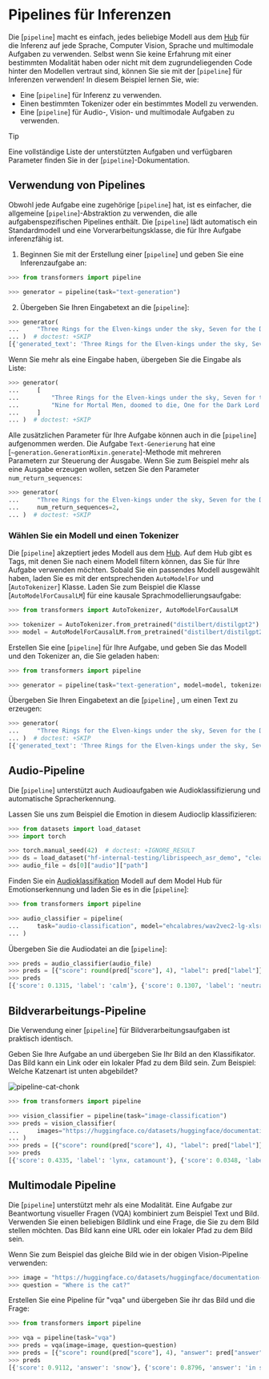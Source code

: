 <!--Copyright 2022 The HuggingFace Team. All rights reserved.

Licensed under the Apache License, Version 2.0 (the "License"); you may not use this file except in compliance with
the License. You may obtain a copy of the License at

http://www.apache.org/licenses/LICENSE-2.0

Unless required by applicable law or agreed to in writing, software distributed under the License is distributed on
an "AS IS" BASIS, WITHOUT WARRANTIES OR CONDITIONS OF ANY KIND, either express or implied. See the License for the
specific language governing permissions and limitations under the License.

⚠️ Note that this file is in Markdown but contain specific syntax for our doc-builder (similar to MDX) that may not be
rendered properly in your Markdown viewer.

-->

# Pipelines für Inferenzen

Die [`pipeline`] macht es einfach, jedes beliebige Modell aus dem [Hub](https://huggingface.co/models) für die Inferenz auf jede Sprache, Computer Vision, Sprache und multimodale Aufgaben zu verwenden. Selbst wenn Sie keine Erfahrung mit einer bestimmten Modalität haben oder nicht mit dem zugrundeliegenden Code hinter den Modellen vertraut sind, können Sie sie mit der [`pipeline`] für Inferenzen verwenden! In diesem Beispiel lernen Sie, wie:

* Eine [`pipeline`] für Inferenz zu verwenden.
* Einen bestimmten Tokenizer oder ein bestimmtes Modell zu verwenden.
* Eine [`pipeline`] für Audio-, Vision- und multimodale Aufgaben zu verwenden.

> [!TIP]
> Eine vollständige Liste der unterstützten Aufgaben und verfügbaren Parameter finden Sie in der [`pipeline`]-Dokumentation.

## Verwendung von Pipelines

Obwohl jede Aufgabe eine zugehörige [`pipeline`] hat, ist es einfacher, die allgemeine [`pipeline`]-Abstraktion zu verwenden, die alle aufgabenspezifischen Pipelines enthält. Die [`pipeline`] lädt automatisch ein Standardmodell und eine Vorverarbeitungsklasse, die für Ihre Aufgabe inferenzfähig ist.

1. Beginnen Sie mit der Erstellung einer [`pipeline`] und geben Sie eine Inferenzaufgabe an:

```py
>>> from transformers import pipeline

>>> generator = pipeline(task="text-generation")
```

2. Übergeben Sie Ihren Eingabetext an die [`pipeline`]:

```py
>>> generator(
...     "Three Rings for the Elven-kings under the sky, Seven for the Dwarf-lords in their halls of stone"
... )  # doctest: +SKIP
[{'generated_text': 'Three Rings for the Elven-kings under the sky, Seven for the Dwarf-lords in their halls of stone, Seven for the Iron-priests at the door to the east, and thirteen for the Lord Kings at the end of the mountain'}]
```

Wenn Sie mehr als eine Eingabe haben, übergeben Sie die Eingabe als Liste:

```py
>>> generator(
...     [
...         "Three Rings for the Elven-kings under the sky, Seven for the Dwarf-lords in their halls of stone",
...         "Nine for Mortal Men, doomed to die, One for the Dark Lord on his dark throne",
...     ]
... )  # doctest: +SKIP
```

Alle zusätzlichen Parameter für Ihre Aufgabe können auch in die [`pipeline`] aufgenommen werden. Die Aufgabe `Text-Generierung` hat eine [`~generation.GenerationMixin.generate`]-Methode mit mehreren Parametern zur Steuerung der Ausgabe. Wenn Sie zum Beispiel mehr als eine Ausgabe erzeugen wollen, setzen Sie den Parameter `num_return_sequences`:

```py
>>> generator(
...     "Three Rings for the Elven-kings under the sky, Seven for the Dwarf-lords in their halls of stone",
...     num_return_sequences=2,
... )  # doctest: +SKIP
```

### Wählen Sie ein Modell und einen Tokenizer

Die [`pipeline`] akzeptiert jedes Modell aus dem [Hub](https://huggingface.co/models). Auf dem Hub gibt es Tags, mit denen Sie nach einem Modell filtern können, das Sie für Ihre Aufgabe verwenden möchten. Sobald Sie ein passendes Modell ausgewählt haben, laden Sie es mit der entsprechenden `AutoModelFor` und [`AutoTokenizer`] Klasse. Laden Sie zum Beispiel die Klasse [`AutoModelForCausalLM`] für eine kausale Sprachmodellierungsaufgabe:

```py
>>> from transformers import AutoTokenizer, AutoModelForCausalLM

>>> tokenizer = AutoTokenizer.from_pretrained("distilbert/distilgpt2")
>>> model = AutoModelForCausalLM.from_pretrained("distilbert/distilgpt2")
```

Erstellen Sie eine [`pipeline`] für Ihre Aufgabe, und geben Sie das Modell und den Tokenizer an, die Sie geladen haben:

```py
>>> from transformers import pipeline

>>> generator = pipeline(task="text-generation", model=model, tokenizer=tokenizer)
```

Übergeben Sie Ihren Eingabetext an die [`pipeline`] , um einen Text zu erzeugen:

```py
>>> generator(
...     "Three Rings for the Elven-kings under the sky, Seven for the Dwarf-lords in their halls of stone"
... )  # doctest: +SKIP
[{'generated_text': 'Three Rings for the Elven-kings under the sky, Seven for the Dwarf-lords in their halls of stone, Seven for the Dragon-lords (for them to rule in a world ruled by their rulers, and all who live within the realm'}]
```

## Audio-Pipeline

Die [`pipeline`] unterstützt auch Audioaufgaben wie Audioklassifizierung und automatische Spracherkennung.

Lassen Sie uns zum Beispiel die Emotion in diesem Audioclip klassifizieren:

```py
>>> from datasets import load_dataset
>>> import torch

>>> torch.manual_seed(42)  # doctest: +IGNORE_RESULT
>>> ds = load_dataset("hf-internal-testing/librispeech_asr_demo", "clean", split="validation")
>>> audio_file = ds[0]["audio"]["path"]
```

Finden Sie ein [Audioklassifikation](https://huggingface.co/models?pipeline_tag=audio-classification) Modell auf dem Model Hub für Emotionserkennung und laden Sie es in die [`pipeline`]:

```py
>>> from transformers import pipeline

>>> audio_classifier = pipeline(
...     task="audio-classification", model="ehcalabres/wav2vec2-lg-xlsr-en-speech-emotion-recognition"
... )
```

Übergeben Sie die Audiodatei an die [`pipeline`]:

```py
>>> preds = audio_classifier(audio_file)
>>> preds = [{"score": round(pred["score"], 4), "label": pred["label"]} for pred in preds]
>>> preds
[{'score': 0.1315, 'label': 'calm'}, {'score': 0.1307, 'label': 'neutral'}, {'score': 0.1274, 'label': 'sad'}, {'score': 0.1261, 'label': 'fearful'}, {'score': 0.1242, 'label': 'happy'}]
```

## Bildverarbeitungs-Pipeline

Die Verwendung einer [`pipeline`] für Bildverarbeitungsaufgaben ist praktisch identisch.

Geben Sie Ihre Aufgabe an und übergeben Sie Ihr Bild an den Klassifikator. Das Bild kann ein Link oder ein lokaler Pfad zu dem Bild sein. Zum Beispiel: Welche Katzenart ist unten abgebildet?

![pipeline-cat-chonk](https://huggingface.co/datasets/huggingface/documentation-images/resolve/main/pipeline-cat-chonk.jpeg)

```py
>>> from transformers import pipeline

>>> vision_classifier = pipeline(task="image-classification")
>>> preds = vision_classifier(
...     images="https://huggingface.co/datasets/huggingface/documentation-images/resolve/main/pipeline-cat-chonk.jpeg"
... )
>>> preds = [{"score": round(pred["score"], 4), "label": pred["label"]} for pred in preds]
>>> preds
[{'score': 0.4335, 'label': 'lynx, catamount'}, {'score': 0.0348, 'label': 'cougar, puma, catamount, mountain lion, painter, panther, Felis concolor'}, {'score': 0.0324, 'label': 'snow leopard, ounce, Panthera uncia'}, {'score': 0.0239, 'label': 'Egyptian cat'}, {'score': 0.0229, 'label': 'tiger cat'}]
```

## Multimodale Pipeline

Die [`pipeline`] unterstützt mehr als eine Modalität. Eine Aufgabe zur Beantwortung visueller Fragen (VQA) kombiniert zum Beispiel Text und Bild. Verwenden Sie einen beliebigen Bildlink und eine Frage, die Sie zu dem Bild stellen möchten. Das Bild kann eine URL oder ein lokaler Pfad zu dem Bild sein.

Wenn Sie zum Beispiel das gleiche Bild wie in der obigen Vision-Pipeline verwenden:

```py
>>> image = "https://huggingface.co/datasets/huggingface/documentation-images/resolve/main/pipeline-cat-chonk.jpeg"
>>> question = "Where is the cat?"
```

Erstellen Sie eine Pipeline für "vqa" und übergeben Sie ihr das Bild und die Frage:

```py
>>> from transformers import pipeline

>>> vqa = pipeline(task="vqa")
>>> preds = vqa(image=image, question=question)
>>> preds = [{"score": round(pred["score"], 4), "answer": pred["answer"]} for pred in preds]
>>> preds
[{'score': 0.9112, 'answer': 'snow'}, {'score': 0.8796, 'answer': 'in snow'}, {'score': 0.6717, 'answer': 'outside'}, {'score': 0.0291, 'answer': 'on ground'}, {'score': 0.027, 'answer': 'ground'}]
```
